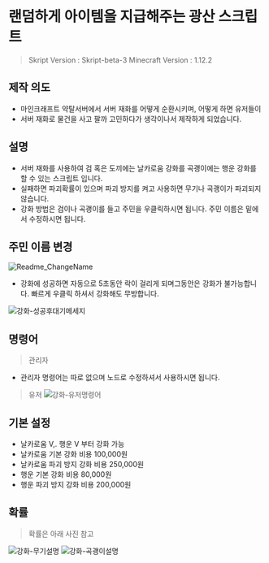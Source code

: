 # 랜덤하게 아이템을 지급해주는 광산 스크립트
> Skript Version : Skript-beta-3
Minecraft Version : 1.12.2

## 제작 의도

- 마인크래프트 약탈서버에서 서버 재화를 어떻게 순환시키며, 어떻게 하면 유저들이
- 서버 재화로 물건을 사고 팔까 고민하다가 생각이나서 제작하게 되었습니다.

## 설명

- 서버 재화를 사용하여 검 혹은 도끼에는 날카로움 강화를 곡괭이에는 행운 강화를 할 수 있는 스크립트 입니다.
- 실패하면 파괴확률이 있으며 파괴 방지를 켜고 사용하면 무기나 곡괭이가 파괴되지 않습니다.
- 강화 방법은 검이나 곡괭이를 들고 주민을 우클릭하시면 됩니다. 주민 이름은 밑에서 수정하시면 됩니다.

## 주민 이름 변경
![Readme_ChangeName](https://github.com/hhcczz/MinecraftSkript/assets/101077489/f1e4e086-0068-4fb9-a1e1-eaf050dfa1a5)


- 강화에 성공하면 자동으로 5초동안 락이 걸리게 되며그동안은 강화가 불가능합니다. 빠르게 우클릭 하셔서 강화해도 무방합니다.

![강화-성공후대기메세지](https://github.com/hhcczz/MinecraftSkript/assets/101077489/4c10df6a-2bb9-40d1-8bee-f9c6324bfcf2)


## 명령어
> 관리자
- 관리자 명령어는 따로 없으며 노드로 수정하셔서 사용하시면 됩니다.

> 유저
![강화-유저명령어](https://github.com/hhcczz/MinecraftSkript/assets/101077489/8a21bba8-dad1-4b38-bec6-062950cbbb28)

## 기본 설정

- 날카로움 V,. 행운 V 부터 강화 가능
- 날카로움 기본 강화 비용 100,000원
- 날카로움 파괴 방지 강화 비용 250,000원
- 행운 기본 강화 비용 80,000원
- 행운 파괴 방지 강화 비용 200,000원

## 확률
> 확률은 아래 사진 참고

![강화-무기설명](https://github.com/hhcczz/MinecraftSkript/assets/101077489/40b99d8b-7e70-4838-8730-3d6f00619346)
![강화-곡괭이설명](https://github.com/hhcczz/MinecraftSkript/assets/101077489/3895b482-82cf-45c1-a60c-0dd56b17512f)



​
